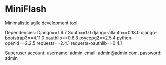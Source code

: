 MiniFlash
=========

Minimalistic agile development tool

Dependencies:
Django==1.6.7
South==1.0
django-allauth==0.18.0
django-bootstrap3==4.11.0
oauthlib==0.6.3
psycopg2==2.5.4
python-openid==2.2.5
requests==2.4.1
requests-oauthlib==0.4.1

Superuser account:
username: admin,
email: admin@admin.com,
password: admin
